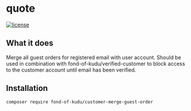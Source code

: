 # quote
[![license](https://img.shields.io/github/license/fond-of-kudu/quote.svg)](https://packagist.org/packages/fond-of-kudu/quote)

## What it does
Merge all guest orders for registered email with user account. Should be used in combination with fond-of-kudu/verified-customer to block access to the customer account until email has been verified.

## Installation

```
composer require fond-of-kudu/customer-merge-guest-order
```

